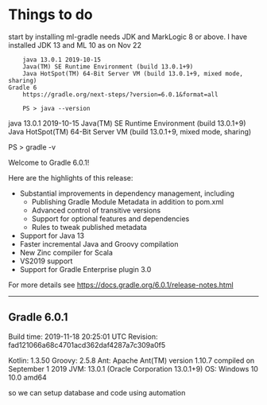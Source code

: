 # Things to do

start by installing ml-gradle
    needs JDK and MarkLogic 8 or above. I have installed JDK 13 and ML 10 as on Nov 22

        java 13.0.1 2019-10-15
        Java(TM) SE Runtime Environment (build 13.0.1+9)
        Java HotSpot(TM) 64-Bit Server VM (build 13.0.1+9, mixed mode, sharing)
    Gradle 6
        https://gradle.org/next-steps/?version=6.0.1&format=all

        PS > java --version
java 13.0.1 2019-10-15
Java(TM) SE Runtime Environment (build 13.0.1+9)
Java HotSpot(TM) 64-Bit Server VM (build 13.0.1+9, mixed mode, sharing)

PS > gradle -v

Welcome to Gradle 6.0.1!

Here are the highlights of this release:
 - Substantial improvements in dependency management, including
   - Publishing Gradle Module Metadata in addition to pom.xml
   - Advanced control of transitive versions
   - Support for optional features and dependencies
   - Rules to tweak published metadata
 - Support for Java 13
 - Faster incremental Java and Groovy compilation
 - New Zinc compiler for Scala
 - VS2019 support
 - Support for Gradle Enterprise plugin 3.0

For more details see https://docs.gradle.org/6.0.1/release-notes.html


------------------------------------------------------------
Gradle 6.0.1
------------------------------------------------------------

Build time:   2019-11-18 20:25:01 UTC
Revision:     fad121066a68c4701acd362daf4287a7c309a0f5

Kotlin:       1.3.50
Groovy:       2.5.8
Ant:          Apache Ant(TM) version 1.10.7 compiled on September 1 2019
JVM:          13.0.1 (Oracle Corporation 13.0.1+9)
OS:           Windows 10 10.0 amd64

so we can setup database and code using automation